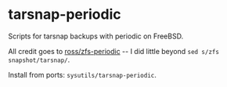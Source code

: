 # tarsnap-periodic
Scripts for tarsnap backups with periodic on FreeBSD.

All credit goes to [ross/zfs-periodic](https://github.com/ross/zfs-periodic) -- I did little beyond `sed s/zfs snapshot/tarsnap/`.

Install from ports: `sysutils/tarsnap-periodic`.
